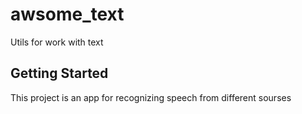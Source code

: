 # awsome_text

Utils for work with text

## Getting Started

This project is an app for recognizing speech from different sourses
